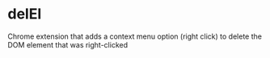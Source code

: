 # delEl
Chrome extension that adds a context menu option (right click) to delete the DOM element that was right-clicked
